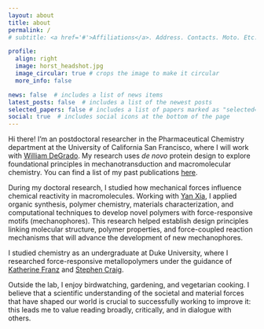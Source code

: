 ```yaml
---
layout: about
title: about
permalink: /
# subtitle: <a href='#'>Affiliations</a>. Address. Contacts. Moto. Etc.

profile:
  align: right
  image: horst_headshot.jpg
  image_circular: true # crops the image to make it circular
  more_info: false

news: false  # includes a list of news items
latest_posts: false  # includes a list of the newest posts
selected_papers: false # includes a list of papers marked as "selected={true}"
social: true  # includes social icons at the bottom of the page
---
```


Hi there! I’m an postdoctoral researcher in the Pharmaceutical Chemistry department at the University of California San Francisco, where I will work with [William DeGrado](https://pharm.ucsf.edu/degrado). My research uses _de novo_ protein design to explore foundational principles in mechanotransduction and macromolecular chemistry. You can find a list of my past publications [here](https://scholar.google.com/citations?user=kIddhX4AAAAJ&hl=en).

During my doctoral research, I studied how mechanical forces influence chemical reactivity in macromolecules. Working with [Yan Xia](https://xialab.stanford.edu/), I  applied organic synthesis, polymer chemistry, materials characterization, and computational techniques to develop novel polymers with force-responsive motifs (mechanophores). This research helped establish design principles linking molecular structure, polymer properties, and force-coupled reaction mechanisms that will advance the development of new mechanophores.

I studied chemistry as an undergraduate at Duke University, where I researched force-responsive metallopolymers under the guidance of [Katherine Franz](https://sites.duke.edu/franzlab/) and [Stephen Craig](https://craiglab.chem.duke.edu/).

Outside the lab, I enjoy birdwatching, gardening, and vegetarian cooking. I believe that a scientific understanding of the societal and material forces that have shaped our world is crucial to successfully working to improve it: this leads me to value reading broadly, critically, and in dialogue with others.
